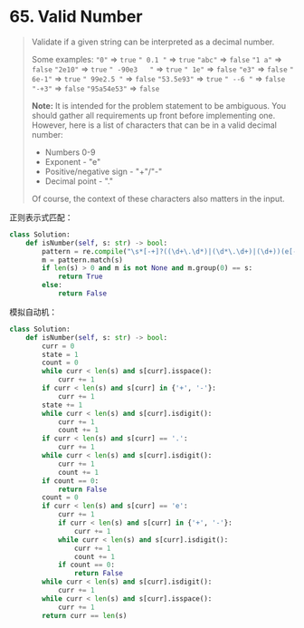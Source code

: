 # 65. Valid Number

> Validate if a given string can be interpreted as a decimal number.
>
> Some examples:
> `"0"` => `true`
> `" 0.1 "` => `true`
> `"abc"` => `false`
> `"1 a"` => `false`
> `"2e10"` => `true`
> `" -90e3   "` => `true`
> `" 1e"` => `false`
> `"e3"` => `false`
> `" 6e-1"` => `true`
> `" 99e2.5 "` => `false`
> `"53.5e93"` => `true`
> `" --6 "` => `false`
> `"-+3"` => `false`
> `"95a54e53"` => `false`
>
> **Note:** It is intended for the problem statement to be ambiguous. You should gather all requirements up front before implementing one. However, here is a list of characters that can be in a valid decimal number:
>
> - Numbers 0-9
> - Exponent - "e"
> - Positive/negative sign - "+"/"-"
> - Decimal point - "."
>
> Of course, the context of these characters also matters in the input.

正则表示式匹配：

```python
class Solution:
    def isNumber(self, s: str) -> bool:
        pattern = re.compile("\s*[-+]?((\d+\.\d*)|(\d*\.\d+)|(\d+))(e[-+]?\d+)?\d*\s*")
        m = pattern.match(s)
        if len(s) > 0 and m is not None and m.group(0) == s:
            return True
        else:
            return False
```

模拟自动机：

```python
class Solution:
    def isNumber(self, s: str) -> bool:
        curr = 0
        state = 1
        count = 0
        while curr < len(s) and s[curr].isspace():
            curr += 1
        if curr < len(s) and s[curr] in {'+', '-'}:
            curr += 1
        state += 1
        while curr < len(s) and s[curr].isdigit():
            curr += 1
            count += 1
        if curr < len(s) and s[curr] == '.':
            curr += 1
        while curr < len(s) and s[curr].isdigit():
            curr += 1
            count += 1
        if count == 0:
            return False
        count = 0
        if curr < len(s) and s[curr] == 'e':
            curr += 1
            if curr < len(s) and s[curr] in {'+', '-'}:
                curr += 1
            while curr < len(s) and s[curr].isdigit():
                curr += 1
                count += 1
            if count == 0:
                return False
        while curr < len(s) and s[curr].isdigit():
            curr += 1
        while curr < len(s) and s[curr].isspace():
            curr += 1
        return curr == len(s)
```

